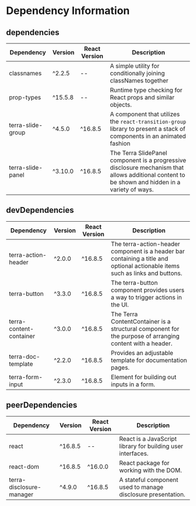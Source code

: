 # Dependency Information

## dependencies
| Dependency | Version | React Version | Description |
|-|-|-|-|
| classnames | ^2.2.5 | -- | A simple utility for conditionally joining classNames together |
| prop-types | ^15.5.8 | -- | Runtime type checking for React props and similar objects. |
| terra-slide-group | ^4.5.0 | ^16.8.5 | A component that utilizes the `react-transition-group` library to present a stack of components in an animated fashion |
| terra-slide-panel | ^3.10.0 | ^16.8.5 | The Terra SlidePanel component is a progressive disclosure mechanism that allows additional content to be shown and hidden in a variety of ways. |

## devDependencies
| Dependency | Version | React Version | Description |
|-|-|-|-|
| terra-action-header | ^2.0.0 | ^16.8.5 | The terra-action-header component is a header bar containing a title and optional actionable items such as links and buttons. |
| terra-button | ^3.3.0 | ^16.8.5 | The terra-button component provides users a way to trigger actions in the UI. |
| terra-content-container | ^3.0.0 | ^16.8.5 | The Terra ContentContainer is a structural component for the purpose of arranging content with a header. |
| terra-doc-template | ^2.2.0 | ^16.8.5 | Provides an adjustable template for documentation pages. |
| terra-form-input | ^2.3.0 | ^16.8.5 | Element for building out inputs in a form. |

## peerDependencies
| Dependency | Version | React Version | Description |
|-|-|-|-|
| react | ^16.8.5 | -- | React is a JavaScript library for building user interfaces. |
| react-dom | ^16.8.5 | ^16.0.0 | React package for working with the DOM. |
| terra-disclosure-manager | ^4.9.0 | ^16.8.5 | A stateful component used to manage disclosure presentation. |
